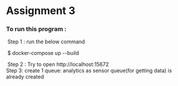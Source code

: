 # Assignment 3


### **To run this program :** 

​      Step 1 : run the below command

​		$ docker-compose up --build

​      Step 2 : Try to open http://localhost:15672
​      
​      Step 3: create 1 queue: analytics as sensor queue(for getting data) is already created




